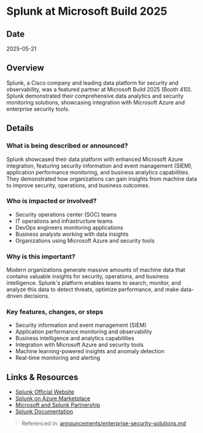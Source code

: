 # Splunk at Microsoft Build 2025

## Date
2025-05-21

## Overview
Splunk, a Cisco company and leading data platform for security and observability, was a featured partner at Microsoft Build 2025 (Booth 410). Splunk demonstrated their comprehensive data analytics and security monitoring solutions, showcasing integration with Microsoft Azure and enterprise security tools.

## Details

### What is being described or announced?
Splunk showcased their data platform with enhanced Microsoft Azure integration, featuring security information and event management (SIEM), application performance monitoring, and business analytics capabilities. They demonstrated how organizations can gain insights from machine data to improve security, operations, and business outcomes.

### Who is impacted or involved?
- Security operations center (SOC) teams
- IT operations and infrastructure teams
- DevOps engineers monitoring applications
- Business analysts working with data insights
- Organizations using Microsoft Azure and security tools

### Why is this important?
Modern organizations generate massive amounts of machine data that contains valuable insights for security, operations, and business intelligence. Splunk's platform enables teams to search, monitor, and analyze this data to detect threats, optimize performance, and make data-driven decisions.

### Key features, changes, or steps
- Security information and event management (SIEM)
- Application performance monitoring and observability
- Business intelligence and analytics capabilities
- Integration with Microsoft Azure and security tools
- Machine learning-powered insights and anomaly detection
- Real-time monitoring and alerting

## Links & Resources
- [Splunk Official Website](https://www.splunk.com/)
- [Splunk on Azure Marketplace](https://azuremarketplace.microsoft.com/marketplace/apps?search=splunk)
- [Microsoft and Splunk Partnership](https://www.splunk.com/en_us/partners/alliance-partners/microsoft.html)
- [Splunk Documentation](https://docs.splunk.com/)

> Referenced in: [announcements/enterprise-security-solutions.md](../announcements/enterprise-security-solutions.md)